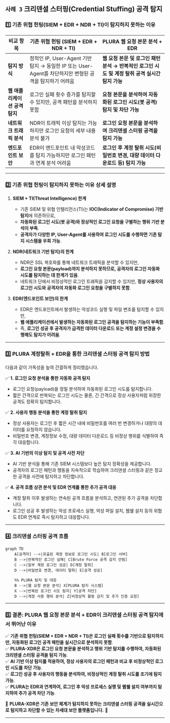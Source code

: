 ## `사례 3` 크리덴셜 스터핑(Credential Stuffing) 공격 탐지

### 1️⃣ 기존 위협 헌팅(SIEM + EDR + NDR + TI)이 탐지하지 못하는 이유

| **비교 항목** | **기존 위협 헌팅 (SIEM + EDR + NDR + TI)** | **PLURA 웹 요청 본문 분석 + EDR** |
|----------|-------------------------------|-------------------------------|
| **탐지 방식** | 정적인 IP, User-Agent 기반 탐지 → 동일한 IP 또는 User-Agent를 차단하지만 변형된 공격을 탐지하기 어려움 | **웹 요청 본문 및 로그인 패턴 분석 → 반복적인 로그인 시도 및 계정 탈취 공격 실시간 탐지 가능** |
| **웹 애플리케이션 공격 탐지** | 로그인 실패 횟수 증가를 탐지할 수 있지만, 공격 패턴을 분석하지 못함 | **요청 본문을 분석하여 자동화된 로그인 시도(봇 공격) 탐지 및 차단 가능** |
| **네트워크 트래픽 분석** | NDR이 트래픽 이상 탐지는 가능하지만 로그인 요청의 세부 내용 분석 불가 | **로그인 요청 본문을 분석하여 크리덴셜 스터핑 공격을 탐지 가능** |
| **엔드포인트 보안** | EDR이 엔드포인트 내 악성코드를 탐지 가능하지만 로그인 패턴과 연계 분석 어려움 | **로그인 후 계정 탈취 시도(비밀번호 변경, 대량 데이터 다운로드 등) 탐지 가능** |

---

### **2️⃣ 기존 위협 헌팅이 탐지하지 못하는 이유 상세 설명**  

1. **SIEM + TI(Threat Intelligence) 한계**  
   - 기존 SIEM 및 위협 인텔리전스(TI)는 **IOC(Indicator of Compromise) 기반 탐지**에 의존하므로,  
   - **자동화된 로그인 시도(봇 공격)와 정상적인 로그인 요청을 구별하는 행위 기반 분석이 부족**.  
   - **공격자가 다양한 IP, User-Agent를 사용하여 로그인 시도를 수행하면 기존 탐지 시스템을 우회 가능**.  

2. **NDR(네트워크 기반 탐지)의 한계**  
   - NDR은 SSL 복호화를 통해 네트워크 트래픽을 분석할 수 있지만,  
   - **로그인 요청 본문(payload)까지 분석하지 못하므로, 공격자의 로그인 자동화 시도를 탐지하는 데 한계가 있음**.  
   - 네트워크 단에서 비정상적인 로그인 트래픽을 감지할 수 있지만, **정상 사용자의 로그인 시도와 공격자의 자동화 로그인 요청을 구별하지 못함**.  

3. **EDR(엔드포인트 보안)의 한계**  
   - EDR은 엔드포인트에서 발생하는 악성코드 실행 및 파일 변조를 탐지할 수 있지만,  
   - **웹 애플리케이션에서 발생하는 자동화된 로그인 공격을 탐지하는 기능이 부족함**.  
   - 즉, **로그인 성공 후 공격자가 급격한 데이터 다운로드 또는 계정 설정 변경을 수행해도 탐지가 어려움**.  

---

### 3️⃣ PLURA 계정탈취 + EDR을 통한 크리덴셜 스터핑 공격 탐지 방법

다음과 같이 가독성을 높여 간결하게 정리했습니다.

✅ **1. 로그인 요청 분석을 통한 자동화 공격 탐지**
- 로그인 요청(payload)을 정밀 분석하여 자동화된 로그인 시도를 탐지합니다.
- 짧은 간격으로 반복되는 로그인 시도는 물론, 긴 간격으로 정상 사용자처럼 위장한 공격도 정확히 탐지합니다.

✅ **2. 사용자 행동 분석을 통한 계정 탈취 탐지**
- 정상 사용자는 로그인 후 짧은 시간 내에 비밀번호를 여러 번 변경하거나 대량의 데이터를 요청하지 않습니다.
- 비밀번호 변경, 계정정보 수정, 대량 데이터 다운로드 등 비정상 행위를 식별하여 즉각 대응합니다.

✅ **3. AI 기반의 이상 탐지 및 공격 사전 차단**
- AI 기반 분석을 통해 기존 SIEM 시스템보다 높은 탐지 정확성을 제공합니다.
- 공격자의 로그인 패턴과 행동을 지속적으로 학습하여 크리덴셜 스터핑과 같은 정교한 공격을 사전에 탐지하고 차단합니다.

✅ **4. 공격 흐름 상관 분석 및 EDR 연계를 통한 추가 공격 대응**
- 계정 탈취 이후 발생하는 연속된 공격 흐름을 분석하고, 연관된 추가 공격을 차단합니다.
- 로그인 성공 후 발생하는 악성 프로세스 실행, 악성 파일 설치, 웹쉘 설치 등의 위협도 EDR 연계로 즉시 탐지하고 대응합니다.

---

### 4️⃣ 크리덴셜 스터핑 공격 흐름

```mermaid
graph TD
    A[공격자] -->|유출된 계정 정보로 로그인 시도| B[로그인 서버]
    B -->|반복적인 로그인 실패| C[Brute Force 공격 감지 안됨]
    C -->|일부 계정 로그인 성공| D[계정 탈취]
    D -->|비밀번호 변경, 데이터 탈취| E[공격 성공]

    %% PLURA 탐지 및 대응
    B -->|웹 요청 본문 분석| X[PLURA 탐지 시스템]
    X -->|반복된 로그인 시도 탐지| Y[공격 차단]
    D -->|계정 사용 행위 분석| Z[비정상적 활동 감지 및 추가 인증 요청]
```

---

### **5️⃣ 결론: PLURA 웹 요청 본문 분석 + EDR이 크리덴셜 스터핑 공격 탐지에서 뛰어난 이유**  

✅ **기존 위협 헌팅(SIEM + EDR + NDR + TI)은 로그인 실패 횟수를 기반으로 탐지하지만, 자동화된 로그인 공격 패턴을 실시간으로 분석하지 못함**.  
✅ **PLURA-XDR은 로그인 요청 본문을 분석하고 행위 기반 탐지를 수행하여, 자동화된 크리덴셜 스터핑 공격을 탐지 가능**.  
✅ **AI 기반 이상 탐지를 적용하여, 정상 사용자의 로그인 패턴과 비교 후 비정상적인 로그인 시도를 차단 가능**.  
✅ **로그인 성공 후 사용자의 행동을 분석하여, 비정상적인 계정 탈취 시도를 조기에 탐지 가능**.  
✅ **PLURA는 EDR과 연계하여, 로그인 후 악성 프로세스 실행 및 웹쉘 설치 여부까지 탐지하여 추가 공격 차단 가능**.  

🔹 **PLURA-XDR은 기존 보안 체계가 탐지하지 못하는 크리덴셜 스터핑 공격을 실시간으로 탐지하고 차단할 수 있는 차세대 보안 플랫폼입니다.** 🚀  

---
 
